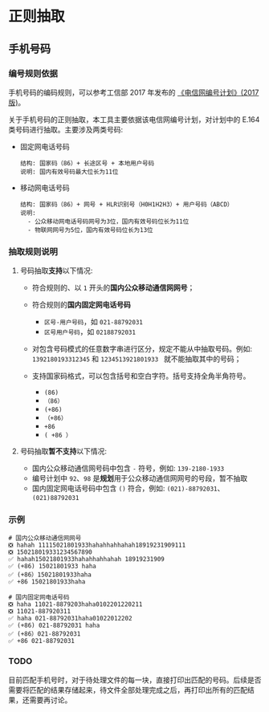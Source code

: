 # 正则抽取

## 手机号码

### 编号规则依据

手机号码的编码规则，可以参考工信部 2017 年发布的 [《电信网编号计划》(2017 版)](http://miinac.gov.cn/components/Notice.action?doType=view&id=150951611150008830915)。

关于手机号码的正则抽取，本工具主要依据该电信网编号计划，对计划中的 E.164 类号码进行抽取。主要涉及两类号码:

- 固定网电话号码

    ```text
    结构: 国家码（86）+ 长途区号 + 本地用户号码
    说明: 国内有效号码最大位长为11位
    ```

- 移动网电话号码

    ```text
    结构: 国家码（86）+ 网号 + HLR识别号（H0H1H2H3）+ 用户号码（ABCD）
    说明: 
      - 公众移动网电话号码网号为3位，国内有效号码位长为11位
      - 物联网网号为5位，国内有效号码位长为13位
    ```

### 抽取规则说明

1. 号码抽取**支持**以下情况:

    - 符合规则的、以 `1` 开头的**国内公众移动通信网网号**；
    - 符合规则的**国内固定网电话号码**
    
        - `区号-用户号码`，如 `021-88792031`
        - `区号用户号码`，如 `02188792031`
        
    - 对包含号码模式的任意数字串进行区分，规定不能从中抽取号码。例如: `1392180193312345` 和 `1234513921801933
    ` 就不能抽取其中的号码；
    - 支持国家码格式，可以包含括号和空白字符。括号支持全角半角符号。
        
        - `(86)`
        - `（86）`
        - `(+86)`
        - `（+86）`
        - `+86`
        - `( +86 ）`

2. 号码抽取**暂不支持**以下情况:

    - 国内公众移动通信网号码中包含 `-` 符号，例如: `139-2180-1933`
    - 编号计划中 `92`、`98` 是**规划**用于公众移动通信网网号的号段，暂不抽取
    - 国内固定网电话号码中包含 `()` 符合，例如: `(021)-88792031`、`(021)88792031`

### 示例

```text
# 国内公众移动通信网网号
❎ hahah 11115021801933hahahhahhahah18919231909111
❎ 150218019331234567890
✅ hahah15021801933hahahhahhahah 18919231909
✅ (+86) 15021801933 haha
✅ (+86）15021801933haha
✅ +86 15021801933haha

# 国内固定网电话号码
❎ haha 11021-8879203haha0102201220211
❎ 11021-887920311
✅ haha 021-88792031haha01022012202
✅ (+86) 021-88792031 haha
✅ (+86）021-88792031
✅ +86 021-88792031
```

### TODO

目前匹配手机号时，对于待处理文件的每一块，直接打印出匹配的号码。后续是否需要将匹配的结果存储起来，待文件全部处理完成之后，再打印出所有的匹配结果，还需要再讨论。